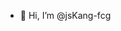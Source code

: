 - 👋 Hi, I’m @jsKang-fcg

<!---
jsKang-fcg/jsKang-fcg is a ✨ special ✨ repository because its `README.md` (this file) appears on your GitHub profile.
You can click the Preview link to take a look at your changes.
--->
